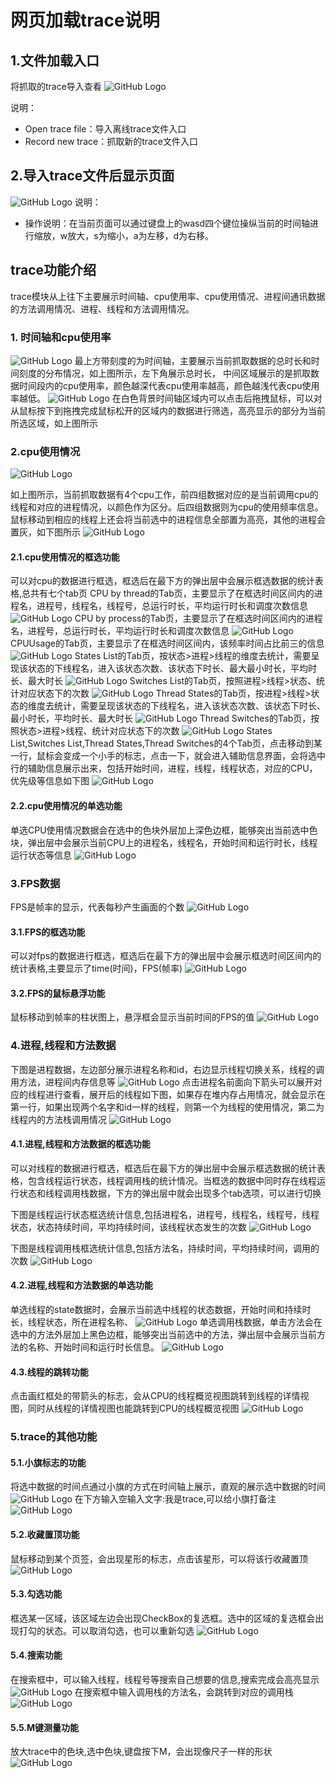 # 网页加载trace说明

## 1.文件加载入口
将抓取的trace导入查看
![GitHub Logo](../figures/Web/opentrace.jpg)

说明：
+ Open trace file：导入离线trace文件入口
+ Record new trace：抓取新的trace文件入口

## 2.导入trace文件后显示页面
![GitHub Logo](../figures/Web/trace.jpg)
说明：
+ 操作说明：在当前页面可以通过键盘上的wasd四个键位操纵当前的时间轴进行缩放，w放大，s为缩小，a为左移，d为右移。
## trace功能介绍
trace模块从上往下主要展示时间轴、cpu使用率、cpu使用情况、进程间通讯数据的方法调用情况、进程、线程和方法调用情况。
### 1. 时间轴和cpu使用率
![GitHub Logo](../figures/Web/time.jpg)
最上方带刻度的为时间轴，主要展示当前抓取数据的总时长和时间刻度的分布情况，如上图所示，左下角展示总时长，
中间区域展示的是抓取数据时间段内的cpu使用率，颜色越深代表cpu使用率越高，颜色越浅代表cpu使用率越低。
![GitHub Logo](../figures/Web/highlit.jpg)
在白色背景时间轴区域内可以点击后拖拽鼠标，可以对从鼠标按下到拖拽完成鼠标松开的区域内的数据进行筛选，高亮显示的部分为当前所选区域，如上图所示
### 2.cpu使用情况
![GitHub Logo](../figures/Web/cpu.jpg)
 
如上图所示，当前抓取数据有4个cpu工作，前四组数据对应的是当前调用cpu的线程和对应的进程情况，以颜色作为区分。后四组数据则为cpu的使用频率信息。鼠标移动到相应的线程上还会将当前选中的进程信息全部置为高亮，其他的进程会置灰，如下图所示
![GitHub Logo](../figures/Web/gray.jpg)
#### 2.1.cpu使用情况的框选功能
可以对cpu的数据进行框选，框选后在最下方的弹出层中会展示框选数据的统计表格,总共有七个tab页
CPU by thread的Tab页，主要显示了在框选时间区间内的进程名，进程号，线程名，线程号，总运行时长，平均运行时长和调度次数信息
![GitHub Logo](../figures/Web/cpubythread.jpg)
CPU by process的Tab页，主要显示了在框选时间区间内的进程名，进程号，总运行时长，平均运行时长和调度次数信息
![GitHub Logo](../figures/Web/cpubyprocess.jpg)
CPUUsage的Tab页，主要显示了在框选时间区间内，该频率时间占比前三的信息
![GitHub Logo](../figures/Web/cpusage.jpg)
States List的Tab页，按状态>进程>线程的维度去统计，需要呈现该状态的下线程名，进入该状态次数、该状态下时长、最大最小时长，平均时长、最大时长
![GitHub Logo](../figures/Web/StatesList.jpg)
Switches List的Tab页，按照进程>线程>状态、统计对应状态下的次数
![GitHub Logo](../figures/Web/Switchlist.jpg)
Thread States的Tab页，按进程>线程>状态的维度去统计，需要呈现该状态的下线程名，进入该状态次数、该状态下时长、最小时长，平均时长、最大时长
![GitHub Logo](../figures/Web/threadstates.jpg)
Thread Switches的Tab页，按照状态>进程>线程、统计对应状态下的次数
![GitHub Logo](../figures/Web/threadswitches.jpg)
States List,Switches List,Thread States,Thread Switches的4个Tab页，点击移动到某一行，鼠标会变成一个小手的标志，点击一下，就会进入辅助信息界面，会将选中行的辅助信息展示出来，包括开始时间，进程，线程，线程状态，对应的CPU，优先级等信息如下图
![GitHub Logo](../figures/Web/details.jpg)
#### 2.2.cpu使用情况的单选功能
单选CPU使用情况数据会在选中的色块外层加上深色边框，能够突出当前选中色块，弹出层中会展示当前CPU上的进程名，线程名，开始时间和运行时长，线程运行状态等信息
![GitHub Logo](../figures/Web/cpuclick.jpg)
### 3.FPS数据
FPS是帧率的显示，代表每秒产生画面的个数
![GitHub Logo](../figures/Web/fps.jpg)
#### 3.1.FPS的框选功能
可以对fps的数据进行框选，框选后在最下方的弹出层中会展示框选时间区间内的统计表格,主要显示了time(时间)，FPS(帧率)
![GitHub Logo](../figures/Web/fpsselect.jpg)
#### 3.2.FPS的鼠标悬浮功能
鼠标移动到帧率的柱状图上，悬浮框会显示当前时间的FPS的值
![GitHub Logo](../figures/Web/fpstip.jpg)
### 4.进程,线程和方法数据
下图是进程数据，左边部分展示进程名称和id，右边显示线程切换关系，线程的调用方法，进程间内存信息等
![GitHub Logo](../figures/Web/process.jpg)
点击进程名前面向下箭头可以展开对应的线程进行查看，展开后的线程如下图，如果存在堆内存占用情况，就会显示在第一行，如果出现两个名字和id一样的线程，则第一个为线程的使用情况，第二为线程内的方法栈调用情况
![GitHub Logo](../figures/Web/threadinfo.jpg)

#### 4.1.进程,线程和方法数据的框选功能
可以对线程的数据进行框选，框选后在最下方的弹出层中会展示框选数据的统计表格，包含线程运行状态，线程调用栈的统计情况。当框选的数据中同时存在线程运行状态和线程调用栈数据，下方的弹出层中就会出现多个tab选项，可以进行切换

下图是线程运行状态框选统计信息,包括进程名，进程号，线程名，线程号，线程状态，状态持续时间，平均持续时间，该线程状态发生的次数
![GitHub Logo](../figures/Web/threadselect.jpg)

下图是线程调用栈框选统计信息,包括方法名，持续时间，平均持续时间，调用的次数
![GitHub Logo](../figures/Web/callstackselect.jpg)
#### 4.2.进程,线程和方法数据的单选功能
单选线程的state数据时，会展示当前选中线程的状态数据，开始时间和持续时长，线程状态，所在进程名称、
![GitHub Logo](../figures/Web/threadclick.jpg)
单选调用栈数据，单击方法会在选中的方法外层加上黑色边框，能够突出当前选中的方法，弹出层中会展示当前方法的名称、开始时间和运行时长信息。
![GitHub Logo](../figures/Web/callstackclick.jpg)
#### 4.3.线程的跳转功能
点击画红框处的带箭头的标志，会从CPU的线程概览视图跳转到线程的详情视图，同时从线程的详情视图也能跳转到CPU的线程概览视图
![GitHub Logo](../figures/Web/jumpthread.jpg)
### 5.trace的其他功能
#### 5.1.小旗标志的功能
将选中数据的时间点通过小旗的方式在时间轴上展示，直观的展示选中数据的时间
![GitHub Logo](../figures/Web/flag.jpg)
在下方输入空输入文字:我是trace,可以给小旗打备注
![GitHub Logo](../figures/Web/flaginput.jpg)
#### 5.2.收藏置顶功能
鼠标移动到某个页签，会出现星形的标志，点击该星形，可以将该行收藏置顶
![GitHub Logo](../figures/Web/stars.jpg)
#### 5.3.勾选功能
框选某一区域，该区域左边会出现CheckBox的复选框。选中的区域的复选框会出现打勾的状态。可以取消勾选，也可以重新勾选
![GitHub Logo](../figures/Web/checkbox.jpg)
#### 5.4.搜索功能
在搜索框中，可以输入线程，线程号等搜索自己想要的信息,搜索完成会高亮显示
![GitHub Logo](../figures/Web/search.jpg)
在搜索框中输入调用栈的方法名，会跳转到对应的调用栈
![GitHub Logo](../figures/Web/searchcallstack.jpg)
#### 5.5.M键测量功能
放大trace中的色块,选中色块,键盘按下M，会出现像尺子一样的形状
![GitHub Logo](../figures/Web/M.jpg)